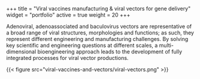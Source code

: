 +++
title = "Viral vaccines manufacturing & viral vectors for gene delivery"
widget = "portfolio"
active = true
weight = 20
+++

Adenoviral, adenoassociated and baculovirus vectors are representative of a
broad range of viral structures, morphologies and functions; as such, they
represent different engineering and manufacturing challenges. By solving key
scientific and engineering questions at different scales, a multi-dimensional
bioengineering approach leads to the development of fully integrated processes
for viral vector productions.

{{< figure src="viral-vaccines-and-vectors/viral-vectors.png" >}}
